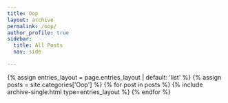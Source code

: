 ```yaml
---
title: Oop
layout: archive
permalink: /oop/
author_profile: true
sidebar:
  title: All Posts
  nav: side

---
```


{% assign entries_layout = page.entries_layout | default: 'list' %}
{% assign posts = site.categories['Oop'] %}
{% for post in posts %} {% include archive-single.html type=entries_layout %} {% endfor %}